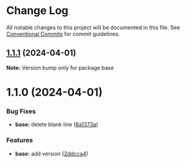 # Change Log

All notable changes to this project will be documented in this file.
See [Conventional Commits](https://conventionalcommits.org) for commit guidelines.

## [1.1.1](https://github.com/cuixiaohuan/lerna-first/compare/v1.1.0...v1.1.1) (2024-04-01)

**Note:** Version bump only for package base





# 1.1.0 (2024-04-01)


### Bug Fixes

* **base:** delete blank line ([8a1373a](https://github.com/cuixiaohuan/lerna-first/commit/8a1373a4204d39444e410e4eeaf7da71ef6abe51))


### Features

* **base:** add version ([2ddcca4](https://github.com/cuixiaohuan/lerna-first/commit/2ddcca4166a4b67e698f31374d4ce001cff3d423))

